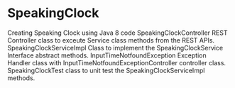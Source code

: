 # SpeakingClock
Creating Speaking Clock using Java 8 code
SpeakingClockController REST Controller class to exceute Service class methods from the REST APIs.
SpeakingClockServiceImpl Class to implement the SpeakingClockService Interface abstract methods.
InputTimeNotfoundException Exception Handler class with InputTimeNotfoundExceptionController controller class.
SpeakingClockTest class to unit test the SpeakingClockServiceImpl methods.
